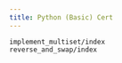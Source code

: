 ```yaml
---
title: Python (Basic) Cert
---
```


```{toctree}
implement_multiset/index
reverse_and_swap/index
```